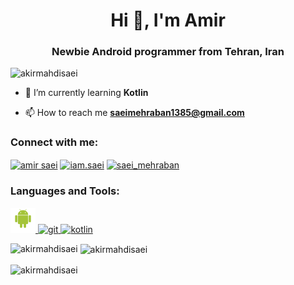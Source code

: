 <h1 align="center">Hi 👋, I'm Amir</h1>
<h3 align="center">Newbie Android programmer from Tehran, Iran</h3>

<p align="left"> <img src="https://komarev.com/ghpvc/?username=akirmahdisaei&label=Profile%20views&color=0e75b6&style=flat" alt="akirmahdisaei" /> </p>

- 🌱 I’m currently learning **Kotlin**

- 📫 How to reach me **saeimehraban1385@gmail.com**

<h3 align="left">Connect with me:</h3>
<p align="left">
<a href="https://linkedin.com/in/amir saei" target="blank"><img align="center" src="https://raw.githubusercontent.com/rahuldkjain/github-profile-readme-generator/master/src/images/icons/Social/linked-in-alt.svg" alt="amir saei" height="30" width="40" /></a>
<a href="https://instagram.com/iam.saei" target="blank"><img align="center" src="https://raw.githubusercontent.com/rahuldkjain/github-profile-readme-generator/master/src/images/icons/Social/instagram.svg" alt="iam.saei" height="30" width="40" /></a>
<a href="https://discord.gg/saei_mehraban" target="blank"><img align="center" src="https://raw.githubusercontent.com/rahuldkjain/github-profile-readme-generator/master/src/images/icons/Social/discord.svg" alt="saei_mehraban" height="30" width="40" /></a>
</p>

<h3 align="left">Languages and Tools:</h3>
<p align="left"> <a href="https://developer.android.com" target="_blank" rel="noreferrer"> <img src="https://raw.githubusercontent.com/devicons/devicon/master/icons/android/android-original-wordmark.svg" alt="android" width="40" height="40"/> </a> <a href="https://git-scm.com/" target="_blank" rel="noreferrer"> <img src="https://www.vectorlogo.zone/logos/git-scm/git-scm-icon.svg" alt="git" width="40" height="40"/> </a> <a href="https://kotlinlang.org" target="_blank" rel="noreferrer"> <img src="https://www.vectorlogo.zone/logos/kotlinlang/kotlinlang-icon.svg" alt="kotlin" width="40" height="40"/> </a> </p>

<p><img align="left" src="https://github-readme-stats.vercel.app/api/top-langs?username=akirmahdisaei&show_icons=true&locale=en&layout=compact" alt="akirmahdisaei" /></p>

<p>&nbsp;<img align="center" src="https://github-readme-stats.vercel.app/api?username=akirmahdisaei&show_icons=true&theme=onedark&hide_border=true&locale=en" alt="akirmahdisaei" /></p>

<p><img align="center" src="https://github-readme-streak-stats.herokuapp.com/?user=akirmahdisaei&theme=dark" alt="akirmahdisaei" /></p>
